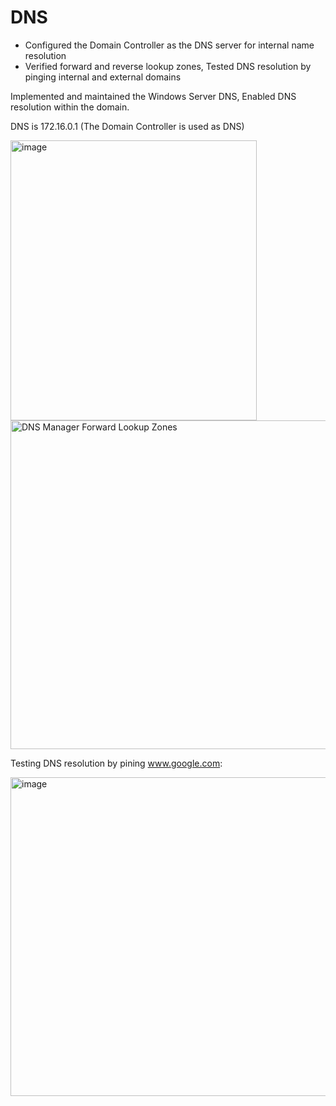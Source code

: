 # DNS

- Configured the Domain Controller as the DNS server for internal name resolution
- Verified forward and reverse lookup zones, Tested DNS resolution by pinging internal and external domains


Implemented and maintained the Windows Server DNS, Enabled DNS resolution within the domain.

DNS is 172.16.0.1 (The Domain Controller is used as DNS) 


<img width="394" height="448" alt="image" src="https://github.com/user-attachments/assets/85562750-d653-4231-997c-6aa85f9dac02" />


<img width="751" height="526" alt="DNS Manager Forward Lookup Zones" src="https://github.com/user-attachments/assets/a3473d70-26e1-4408-84af-4c39a498d3fc" />


Testing DNS resolution by pining www.google.com:



<img width="976" height="510" alt="image" src="https://github.com/user-attachments/assets/46a057af-d450-4122-9b1b-6bc49e22716c" />





